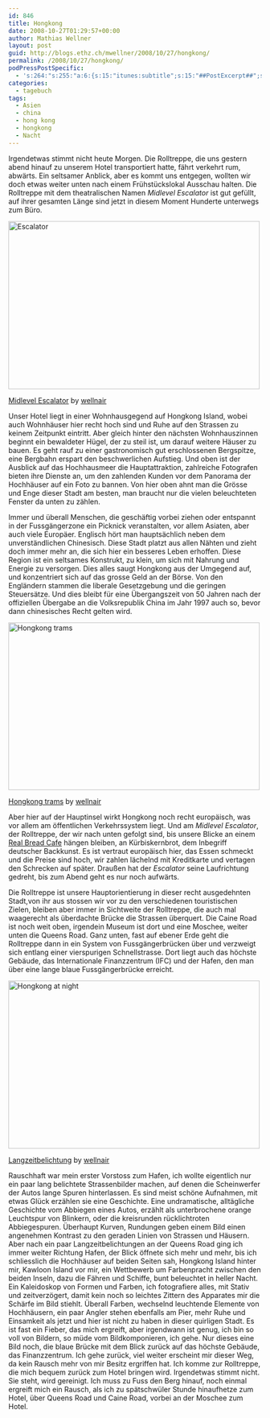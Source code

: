 ```yaml
---
id: 846
title: Hongkong
date: 2008-10-27T01:29:57+00:00
author: Mathias Wellner
layout: post
guid: http://blogs.ethz.ch/mwellner/2008/10/27/hongkong/
permalink: /2008/10/27/hongkong/
podPressPostSpecific:
  - 's:264:"s:255:"a:6:{s:15:"itunes:subtitle";s:15:"##PostExcerpt##";s:14:"itunes:summary";s:15:"##PostExcerpt##";s:15:"itunes:keywords";s:17:"##WordPressCats##";s:13:"itunes:author";s:10:"##Global##";s:15:"itunes:explicit";s:7:"Default";s:12:"itunes:block";s:7:"Default";}";";'
categories:
  - tagebuch
tags:
  - Asien
  - china
  - hong kong
  - hongkong
  - Nacht
---
```

Irgendetwas stimmt nicht heute Morgen. Die Rolltreppe, die uns gestern abend hinauf zu unserem Hotel transportiert hatte, fährt verkehrt rum, abwärts. Ein seltsamer Anblick, aber es kommt uns entgegen, wollten wir doch etwas weiter unten nach einem Frühstückslokal Ausschau halten. Die Rolltreppe mit dem theatralischen Namen _Midlevel Escalator_ ist gut gefüllt, auf ihrer gesamten Länge sind jetzt in diesem Moment Hunderte unterwegs zum Büro.

<div style="width: 510px" class="wp-caption aligncenter">
  <a href="http://www.flickr.com/photos/mwellner/2952062146/"><img alt="Escalator" src="http://farm4.static.flickr.com/3231/2952062146_90c84ff567.jpg" title="Escalator" width="500" height="334" /></a>
  
  <p class="wp-caption-text">
    <a href="http://www.flickr.com/photos/mwellner/2952062146/">Midlevel Escalator</a> by <a href="https://www.flickr.com/photos/mwellner/">wellnair</a>
  </p>
</div>

Unser Hotel liegt in einer Wohnhausgegend auf Hongkong Island, wobei auch Wohnhäuser hier recht hoch sind und Ruhe auf den Strassen zu keinem Zeitpunkt eintritt. Aber gleich hinter den nächsten Wohnhauszinnen beginnt ein bewaldeter Hügel, der zu steil ist, um darauf weitere Häuser zu bauen. Es geht rauf zu einer gastronomisch gut erschlossenen Bergspitze, eine Bergbahn erspart den beschwerlichen Aufstieg. Und oben ist der Ausblick auf das Hochhausmeer die Hauptattraktion, zahlreiche Fotografen bieten ihre Dienste an, um den zahlenden Kunden vor dem Panorama der Hochhäuser auf ein Foto zu bannen. Von hier oben ahnt man die Grösse und Enge dieser Stadt am besten, man braucht nur die vielen beleuchteten Fenster da unten zu zählen.

Immer und überall Menschen, die geschäftig vorbei ziehen oder entspannt in der Fussgängerzone ein Picknick veranstalten, vor allem Asiaten, aber auch viele Europäer. Englisch hört man hauptsächlich neben dem unverständlichen Chinesisch. Diese Stadt platzt aus allen Nähten und zieht doch immer mehr an, die sich hier ein besseres Leben erhoffen. Diese Region ist ein seltsames Konstrukt, zu klein, um sich mit Nahrung und Energie zu versorgen. Dies alles saugt Hongkong aus der Umgegend auf, und konzentriert sich auf das grosse Geld an der Börse. Von den Engländern stammen die liberale Gesetzgebung und die geringen Steuersätze. Und dies bleibt für eine Übergangszeit von 50 Jahren nach der offiziellen Übergabe an die Volksrepublik China im Jahr 1997 auch so, bevor dann chinesisches Recht gelten wird.

<div style="width: 510px" class="wp-caption aligncenter">
  <a href="http://www.flickr.com/photos/mwellner/2952062222/"><img alt="Hongkong trams" src="http://farm4.static.flickr.com/3006/2952062222_e028fefbf8.jpg" title="Hongkong trams" width="500" height="333" /></a>
  
  <p class="wp-caption-text">
    <a href="http://www.flickr.com/photos/mwellner/2952062222/">Hongkong trams</a> by <a href="https://www.flickr.com/photos/mwellner/">wellnair</a>
  </p>
</div>

Aber hier auf der Hauptinsel wirkt Hongkong noch recht europäisch, was vor allem am öffentlichen Verkehrssystem liegt. Und am _Midlevel Escalator_, der Rolltreppe, der wir nach unten gefolgt sind, bis unsere Blicke an einem [Real Bread Cafe](http://www.openrice.com/english/restaurant/sr2.htm?shopid=25398) hängen bleiben, an Kürbiskernbrot, dem Inbegriff deutscher Backkunst. Es ist vertraut europäisch hier, das Essen schmeckt und die Preise sind hoch, wir zahlen lächelnd mit Kreditkarte und vertagen den Schrecken auf sp&auml;ter. Drau&szlig;en hat der _Escalator_ seine Laufrichtung gedreht, bis zum Abend geht es nur noch aufwärts.

Die Rolltreppe ist unsere Hauptorientierung in dieser recht ausgedehnten Stadt,von ihr aus stossen wir vor zu den verschiedenen touristischen Zielen, bleiben aber immer in Sichtweite der Rolltreppe, die auch mal waagerecht als überdachte Brücke die Strassen überquert. Die Caine Road ist noch weit oben, irgendein Museum ist dort und eine Moschee, weiter unten die Queens Road. Ganz unten, fast auf ebener Erde geht die Rolltreppe dann in ein System von Fussgängerbrücken über und verzweigt sich entlang einer vierspurigen Schnellstrasse. Dort liegt auch das höchste Gebäude, das Internationale Finanzzentrum (IFC) und der Hafen, den man über eine lange blaue Fussgängerbrücke erreicht.

<div style="width: 510px" class="wp-caption aligncenter">
  <a href="http://www.flickr.com/photos/mwellner/2952301126/"><img alt="Hongkong at night" src="http://farm4.static.flickr.com/3059/2952301126_eff55a8a3a.jpg" title="Hongkong at night" width="500" height="334" /></a>
  
  <p class="wp-caption-text">
    <a href="http://www.flickr.com/photos/mwellner/2952301126/">Langzeitbelichtung</a> by <a href="https://www.flickr.com/photos/mwellner/">wellnair</a>
  </p>
</div>

Rauschhaft war mein erster Vorstoss zum Hafen, ich wollte eigentlich nur ein paar lang belichtete Strassenbilder machen, auf denen die Scheinwerfer der Autos lange Spuren hinterlassen. Es sind meist schöne Aufnahmen, mit etwas Glück erzählen sie eine Geschichte. Eine undramatische, alltägliche Geschichte vom Abbiegen eines Autos, erzählt als unterbrochene orange Leuchtspur von Blinkern, oder die kreisrunden rücklichtroten Abbiegespuren. Überhaupt Kurven, Rundungen geben einem Bild einen angenehmen Kontrast zu den geraden Linien von Strassen und Häusern. Aber nach ein paar Langzeitbelichtungen an der Queens Road ging ich immer weiter Richtung Hafen, der Blick öffnete sich mehr und mehr, bis ich schliesslich die Hochhäuser auf beiden Seiten sah, Hongkong Island hinter mir, Kawloon Island vor mir, ein Wettbewerb um Farbenpracht zwischen den beiden Inseln, dazu die Fähren und Schiffe, bunt beleuchtet in heller Nacht. Ein Kaleidoskop von Formen und Farben, ich fotografiere alles, mit Stativ und zeitverzögert, damit kein noch so leichtes Zittern des Apparates mir die Schärfe im Bild stiehlt. Überall Farben, wechselnd leuchtende Elemente von Hochhäusern, ein paar Angler stehen ebenfalls am Pier, mehr Ruhe und Einsamkeit als jetzt und hier ist nicht zu haben in dieser quirligen Stadt. Es ist fast ein Fieber, das mich ergreift, aber irgendwann ist genug, ich bin so voll von Bildern, so müde vom Bildkomponieren, ich gehe. Nur dieses eine Bild noch, die blaue Brücke mit dem Blick zurück auf das höchste Gebäude, das Finanzzentrum. Ich gehe zurück, viel weiter erscheint mir dieser Weg, da kein Rausch mehr von mir Besitz ergriffen hat. Ich komme zur Rolltreppe, die mich bequem zurück zum Hotel bringen wird. Irgendetwas stimmt nicht. Sie steht, wird gereinigt. Ich muss zu Fuss den Berg hinauf, noch einmal ergreift mich ein Rausch, als ich zu spätschwüler Stunde hinaufhetze zum Hotel, über Queens Road und Caine Road, vorbei an der Moschee zum Hotel.